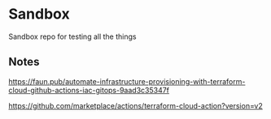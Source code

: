 # Sandbox
Sandbox repo for testing all the things


## Notes

https://faun.pub/automate-infrastructure-provisioning-with-terraform-cloud-github-actions-iac-gitops-9aad3c35347f

https://github.com/marketplace/actions/terraform-cloud-action?version=v2